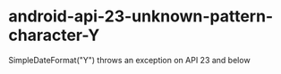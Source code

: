 # android-api-23-unknown-pattern-character-Y
SimpleDateFormat("Y") throws an exception on API 23 and below
